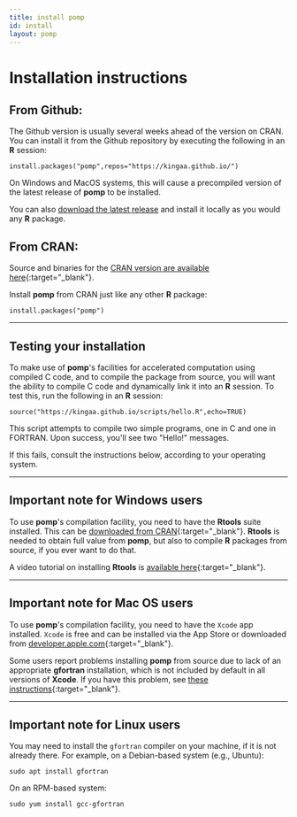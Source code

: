 ```yaml
---
title: install pomp
id: install
layout: pomp
---
```


# Installation instructions

## From Github:

The Github version is usually several weeks ahead of the version on CRAN.
You can install it from the Github repository by executing the following in an **R** session:  
```
install.packages("pomp",repos="https://kingaa.github.io/")
```  
On Windows and MacOS systems, this will cause a precompiled version of the latest release of **pomp** to be installed.

You can also [download the latest release](https://github.com/kingaa/pomp/releases/) and install it locally as you would any **R** package.

## From CRAN:

Source and binaries for the [CRAN version are available here](http://cran.r-project.org/package=pomp){:target="_blank"}.

Install **pomp** from CRAN just like any other **R** package:
```
install.packages("pomp")
```

---------------------------

## Testing your installation

To make use of **pomp**'s facilities for accelerated computation using compiled C code, and to compile the package from source, you will want the ability to compile C code and dynamically link it into an **R** session.
To test this, run the following in an **R** session:
```
source("https://kingaa.github.io/scripts/hello.R",echo=TRUE)
```
This script attempts to compile two simple programs, one in C and one in FORTRAN.
Upon success, you'll see two "Hello!" messages.

If this fails, consult the instructions below, according to your operating system.

--------------------------

## Important note for Windows users

To use **pomp**'s compilation facility, you need to have the **Rtools** suite installed.
This can be [downloaded from CRAN](http://cran.r-project.org/bin/windows/Rtools){:target="_blank"}.
**Rtools** is needed to obtain full value from **pomp**, but also to compile **R** packages from source, if you ever want to do that.

A video tutorial on installing **Rtools** is [available here](https://youtu.be/lmIhiT_QsPE){:target="_blank"}.

------------------------

## Important note for Mac OS users

To use **pomp**'s compilation facility, you need to have the <code>Xcode</code> app installed.
<code>Xcode</code> is free and can be installed via the App Store or downloaded from [developer.apple.com](https://developer.apple.com/xcode/downloads/){:target="_blank"}.

Some users report problems installing **pomp** from source due to lack of an appropriate **gfortran** installation, which is not included by default in all versions of **Xcode**.
If you have this problem, see [these instructions](https://mac.r-project.org/tools/){:target="_blank"}.

------------------------

## Important note for Linux users

You may need to install the `gfortran` compiler on your machine, if it is not already there.
For example, on a Debian-based system (e.g., Ubuntu):
```
sudo apt install gfortran
```
On an RPM-based system:
```
sudo yum install gcc-gfortran
```
